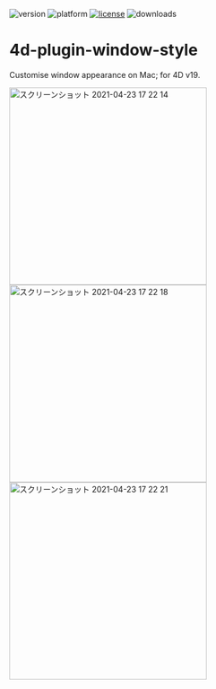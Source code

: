 ![version](https://img.shields.io/badge/version-18%2B-EB8E5F)
![platform](https://img.shields.io/static/v1?label=platform&message=mac-intel%20|%20mac-arm&color=blue)
[![license](https://img.shields.io/github/license/miyako/4d-plugin-window-style)](LICENSE)
![downloads](https://img.shields.io/github/downloads/miyako/4d-plugin-window-style/total)

# 4d-plugin-window-style
Customise window appearance on Mac; for 4D v19.

<img width="352" alt="スクリーンショット 2021-04-23 17 22 14" src="https://user-images.githubusercontent.com/1725068/115842139-80ce1980-a458-11eb-9a24-6fff9bbef207.png">
<img width="352" alt="スクリーンショット 2021-04-23 17 22 18" src="https://user-images.githubusercontent.com/1725068/115842151-83307380-a458-11eb-84bd-d33162b3465e.png">
<img width="352" alt="スクリーンショット 2021-04-23 17 22 21" src="https://user-images.githubusercontent.com/1725068/115842155-8461a080-a458-11eb-9617-304295b1a962.png">
